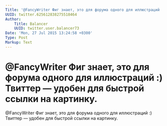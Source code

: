 ```yaml
---
Title: '@FancyWriter Фиг знает, это для форума одного для иллюстраций :) Твиттер — удобен для быстрой ссылки на картинку.'
UUID: twitter.625612838275518464
Author:
    Title: Balancer
    UUID: twitter.user.balancer73
Date: 'Mon, 27 Jul 2015 13:24:58 +0300'
Type: Post
Markup: Text
---
```


# @FancyWriter Фиг знает, это для форума одного для иллюстраций :) Твиттер — удобен для быстрой ссылки на картинку.

@FancyWriter Фиг знает, это для форума одного для
иллюстраций :) Твиттер — удобен для быстрой ссылки на
картинку.